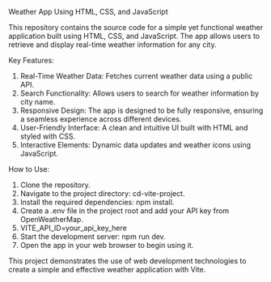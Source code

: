 Weather App Using HTML, CSS, and JavaScript 

This repository contains the source code for a simple yet functional weather application built using HTML, CSS, and JavaScript. The app allows users to retrieve and display real-time weather information for any city.

Key Features:

1. Real-Time Weather Data: Fetches current weather data using a public API.
2. Search Functionality: Allows users to search for weather information by city name.
3. Responsive Design: The app is designed to be fully responsive, ensuring a seamless experience across different devices.
4. User-Friendly Interface: A clean and intuitive UI built with HTML and styled with CSS.
5. Interactive Elements: Dynamic data updates and weather icons using JavaScript.
   
How to Use:

1. Clone the repository.
2. Navigate to the project directory: cd-vite-project.
3. Install the required dependencies: npm install.
4. Create a .env file in the project root and add your API key from OpenWeatherMap.
5. VITE_API_ID=your_api_key_here
6. Start the development server: npm run dev.
7. Open the app in your web browser to begin using it.
   
This project demonstrates the use of web development technologies to create a simple and effective weather application with Vite.
